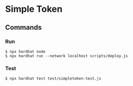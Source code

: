 # Simple Token 
## Commands
### Run
```
$ npx hardhat node
$ npx hardhat run --network localhost scripts/deploy.js
```

### Test
```
$ npx hardhat test test/simpletoken-test.js
```